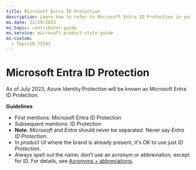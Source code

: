 ```yaml
---
title: Microsoft Entra ID Protection
description: Learn how to refer to Microsoft Entra ID Protection in your content.
ms.date: 12/19/2023
ms.topic: contributor-guide
ms.service: microsoft-product-style-guide
ms.custom:
  - TopicID 71593
---
```



# Microsoft Entra ID Protection

As of July 2023, Azure Identity Protection will be known as Microsoft Entra ID Protection.

**Guidelines**

- First mentions: Microsoft Entra ID Protection
- Subsequent mentions: ID Protection
- **Note**: *Microsoft* and *Entra* should never be separated. Never say *Entra ID Protection*.
- In product UI where the brand is already present, it's OK to use just *ID Protection*.
- Always spell out the name; don’t use an acronym or abbreviation, except for *ID*. For details, see [Acronyms + abbreviations](~\acronyms-and-abbreviations.md).

